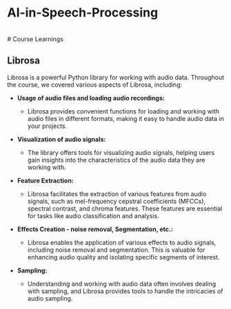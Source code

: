 # AI-in-Speech-Processing
<br>
# Course Learnings

## Librosa

Librosa is a powerful Python library for working with audio data. Throughout the course, we covered various aspects of Librosa, including:

- **Usage of audio files and loading audio recordings:**
  - Librosa provides convenient functions for loading and working with audio files in different formats, making it easy to handle audio data in your projects.

- **Visualization of audio signals:**
  - The library offers tools for visualizing audio signals, helping users gain insights into the characteristics of the audio data they are working with.

- **Feature Extraction:**
  - Librosa facilitates the extraction of various features from audio signals, such as mel-frequency cepstral coefficients (MFCCs), spectral contrast, and chroma features. These features are essential for tasks like audio classification and analysis.

- **Effects Creation - noise removal, Segmentation, etc.:**
  - Librosa enables the application of various effects to audio signals, including noise removal and segmentation. This is valuable for enhancing audio quality and isolating specific segments of interest.

- **Sampling:**
  - Understanding and working with audio data often involves dealing with sampling, and Librosa provides tools to handle the intricacies of audio sampling.


